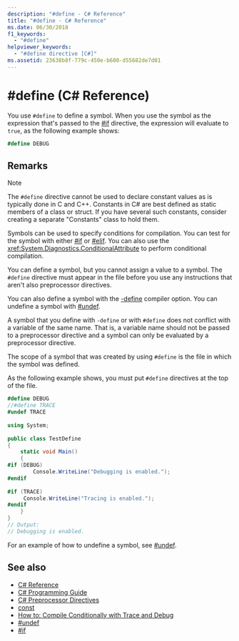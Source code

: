 ```yaml
---
description: "#define - C# Reference"
title: "#define - C# Reference"
ms.date: 06/30/2018
f1_keywords: 
  - "#define"
helpviewer_keywords: 
  - "#define directive [C#]"
ms.assetid: 23638b8f-779c-450e-b600-d55682de7d01
---
```

# #define (C# Reference)
You use `#define` to define a symbol. When you use the symbol as the expression that's passed to the [#if](./preprocessor-if.md) directive, the expression will evaluate to `true`, as the following example shows:  

 ```csharp
 #define DEBUG
 ```
  
## Remarks  
  
> [!NOTE]
> The `#define` directive cannot be used to declare constant values as is typically done in C and C++. Constants in C# are best defined as static members of a class or struct. If you have several such constants, consider creating a separate "Constants" class to hold them.  
  
 Symbols can be used to specify conditions for compilation. You can test for the symbol with either [#if](./preprocessor-if.md) or [#elif](./preprocessor-elif.md). You can also use the <xref:System.Diagnostics.ConditionalAttribute> to perform conditional compilation.  
  
 You can define a symbol, but you cannot assign a value to a symbol. The `#define` directive must appear in the file before you use any instructions that aren't also preprocessor directives.  
  
 You can also define a symbol with the [-define](../compiler-options/define-compiler-option.md) compiler option. You can undefine a symbol with [#undef](./preprocessor-undef.md).  
  
 A symbol that you define with `-define` or with `#define` does not conflict with a variable of the same name. That is, a variable name should not be passed to a preprocessor directive and a symbol can only be evaluated by a preprocessor directive.  
  
 The scope of a symbol that was created by using `#define` is the file in which the symbol was defined.  
  
 As the following example shows, you must put `#define` directives at the top of the file.  
  
```csharp  
#define DEBUG  
//#define TRACE  
#undef TRACE  
  
using System;  
  
public class TestDefine  
{  
    static void Main()  
    {  
#if (DEBUG)  
        Console.WriteLine("Debugging is enabled.");  
#endif  
  
#if (TRACE)  
     Console.WriteLine("Tracing is enabled.");  
#endif  
    }  
}  
// Output:  
// Debugging is enabled.  
```  
  
 For an example of how to undefine a symbol, see [#undef](./preprocessor-undef.md).  
  
## See also

- [C# Reference](../index.md)
- [C# Programming Guide](../../programming-guide/index.md)
- [C# Preprocessor Directives](./index.md)
- [const](../keywords/const.md)
- [How to: Compile Conditionally with Trace and Debug](../../../framework/debug-trace-profile/how-to-compile-conditionally-with-trace-and-debug.md)
- [#undef](./preprocessor-undef.md)
- [#if](./preprocessor-if.md)
